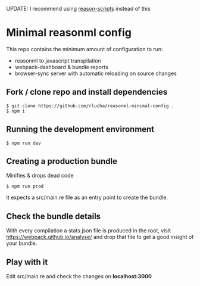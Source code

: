 UPDATE: I recommend using [reason-scripts](https://github.com/reasonml-community/reason-scripts) instead of this

# Minimal reasonml config

This repo contains the minimum amount of configuration to run:
* reasonml to javascript transpilation
* webpack-dashboard & bundle reports
* browser-sync server with automatic reloading on source changes

## Fork / clone repo and install dependencies
```
$ git clone https://github.com/rlucha/reasonml-minimal-config .
$ npm i
```

## Running the development environment
```
$ npm run dev
```

## Creating a production bundle
Minifies & drops dead code
```
$ npm run prod
```

It expects a src/main.re file as an entry point to create the bundle.

## Check the bundle details
With every compilation a stats.json file is produced in the root, visit https://webpack.github.io/analyse/ and drop that file to get a good insight of your bundle.

## Play with it
Edit src/main.re and check the changes on __localhost:3000__
